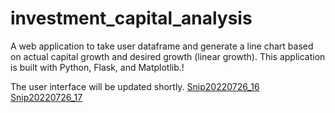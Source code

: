 # investment_capital_analysis

A web application to take user dataframe and generate a line chart based on actual capital growth and desired growth (linear growth). 
This application is built with Python, Flask, and Matplotlib.!

The user interface will be updated shortly.
[Snip20220726_16](https://user-images.githubusercontent.com/81639920/181116655-da8969e0-47e2-49a8-9d8a-2c7a50108360.png)
[Snip20220726_17](https://user-images.githubusercontent.com/81639920/181116685-0e9afca5-176c-4741-98ec-7367352dc44a.png)
